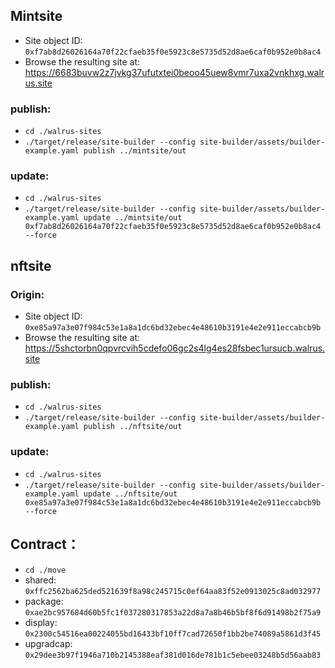## Mintsite
+ Site object ID: `0xf7ab8d26026164a70f22cfaeb35f0e5923c8e5735d52d8ae6caf0b952e0b8ac4`
+ Browse the resulting site at: https://6683buvw2z7jvkg37ufutxtei0beoo45uew8vmr7uxa2vnkhxg.walrus.site
### publish:
+ ```cd ./walrus-sites```
+ ```./target/release/site-builder --config site-builder/assets/builder-example.yaml publish ../mintsite/out```
### update:
+ ```cd ./walrus-sites```
+ ```./target/release/site-builder --config site-builder/assets/builder-example.yaml update ../mintsite/out 0xf7ab8d26026164a70f22cfaeb35f0e5923c8e5735d52d8ae6caf0b952e0b8ac4 --force```
## nftsite
### Origin:
+ Site object ID: `0xe85a97a3e07f984c53e1a8a1dc6bd32ebec4e48610b3191e4e2e911eccabcb9b`
+ Browse the resulting site at: https://5shctorbn0qpvrcvih5cdefo06gc2s4lg4es28fsbec1ursucb.walrus.site
### publish:
+ ```cd ./walrus-sites```
+ ```./target/release/site-builder --config site-builder/assets/builder-example.yaml publish ../nftsite/out```
### update:
+ ```cd ./walrus-sites```
+ ```./target/release/site-builder --config site-builder/assets/builder-example.yaml update ../nftsite/out 0xe85a97a3e07f984c53e1a8a1dc6bd32ebec4e48610b3191e4e2e911eccabcb9b --force```
## Contract：
+ `cd ./move`
+ shared: `0xffc2562ba625ded521639f8a98c245715c0ef64aa83f52e0913025c8ad032977`
+ package: `0xae2bc957684d60b5fc1f037280317853a22d8a7a8b46b5bf8f6d91498b2f75a9`
+ display: `0x2300c54516ea00224055bd16433bf10ff7cad72650f1bb2be74089a5861d3f45`
+ upgradcap: `0x29dee3b97f1946a710b2145388eaf381d016de781b1c5ebee03248b5d56aab83`
